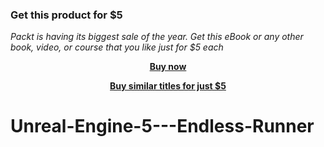 
### Get this product for $5

<i>Packt is having its biggest sale of the year. Get this eBook or any other book, video, or course that you like just for $5 each</i>


<b><p align='center'>[Buy now](https://packt.link/9781804619889)</p></b>


<b><p align='center'>[Buy similar titles for just $5](https://subscription.packtpub.com/search)</p></b>


# Unreal-Engine-5---Endless-Runner